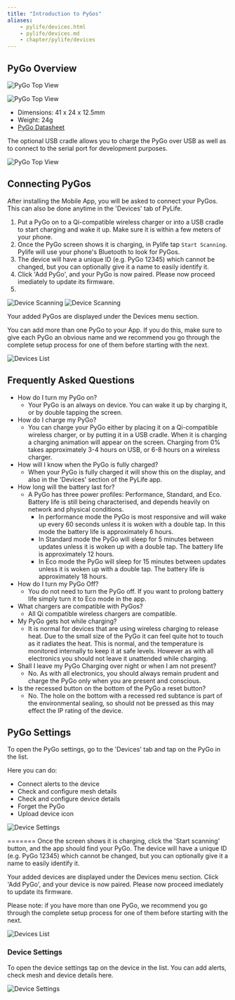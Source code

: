 ```yaml
---
title: "Introduction to PyGos"
aliases:
    - pylife/devices.html
    - pylife/devices.md
    - chapter/pylife/devices
---
```


## PyGo Overview

![PyGo Top View](/gitbook/assets/pylife/devices/thumbnail_PyGoTopView.png)

![PyGo Top View](/gitbook/assets/pylife/devices/thumbnail_PyGoBottomView.png)

  * Dimensions: 41 x 24 x 12.5mm
  * Weight: 24g
  * [PyGo Datasheet](/gitbook/assets/pylife/devices/Pycom_001_Specsheets_PYGO_v1.pdf)

The optional USB cradle allows you to charge the PyGo over USB as well as to connect to the serial port for development purposes.


![PyGo Top View](/gitbook/assets/pylife/devices/thumbnail_PyGoChargeCradle.png)


## Connecting PyGos
After installing the Mobile App, you will be asked to connect your PyGos. 
This can also be done anytime in the 'Devices' tab of PyLife.

1) Put a PyGo on to a Qi-compatible wireless charger or into a USB cradle to start charging and wake it up. Make sure it is within a few meters of your phone.
2) Once the PyGo screen shows it is charging, in Pylife tap `Start Scanning`. Pylife will use your phone's Bluetooth to look for PyGos. 
3) The device will have a unique ID (e.g. PyGo 12345) which cannot be changed, but you can optionally give it a name to easily identify it.
4) Click 'Add PyGo', and your PyGo is now paired. Please now proceed imediately to update its firmware.
5) 
![Device Scanning](/gitbook/assets/pylife/devices/device_scanning.png)
![Device Scanning](/gitbook/assets/pylife/devices/device_active_scan.png)

Your added PyGos are displayed under the Devices menu section.

You can add more than one PyGo to your App. If you do this, make sure to give each PyGo an obvious name and we recommend you go through the complete setup process for one of them before starting with the next.


![Devices List](/gitbook/assets/pylife/devices/devices_list.png)

## Frequently Asked Questions
  * How do I turn my PyGo on?
    * Your PyGo is an always on device. You can wake it up by charging it, or by double tapping the screen. 
  * How do I charge my PyGo?
    * You can charge your PyGo either by placing it on a Qi-compatible wireless charger, or by putting it in a USB cradle. When it is charging a charging animation will appear on the screen. Charging from 0% takes approximately 3-4 hours on USB, or 6-8 hours on a wireless charger.
  * How will I know when the PyGo is fully charged?
    * When your PyGo is fully charged it will show this on the display, and also in the 'Devices' section of the PyLife app.
  * How long will the battery last for?
    * A PyGo has three power profiles: Performance, Standard, and Eco. Battery life is still being characterised, and depends heavily on network and physical conditions.
      * In performance mode the PyGo is most responsive and will wake up every 60 seconds unless it is woken with a double tap. In this mode the battery life is approximately 6 hours.
      * In Standard mode the PyGo will sleep for 5 minutes between updates unless it is woken up with a double tap. The battery life is approximately 12 hours.
      * In Eco mode the PyGo will sleep for 15 minutes between updates unless it is woken up with a double tap. The battery life is approximately 18 hours.
  * How do I turn my PyGo Off?
    * You do not need to turn the PyGo off. If you want to prolong battery life simply turn it to Eco mode in the app.
  * What chargers are compatible with PyGos?
    * All Qi compatible wireless chargers are compatible.
  * My PyGo gets hot while charging?
    * It is normal for devices that are using wireless charging to release heat. Due to the small size of the PyGo it can feel quite hot to touch as it radiates the heat. This is normal, and the temperature is monitored internally to keep it at safe levels. However as with all electronics you should not leave it unattended while charging.
  * Shall I leave my PyGo Charging over night or when I am not present?
    * No. As with all electronics, you should always remain prudent and charge the PyGo only when you are present and conscious.
  * Is the recessed button on the bottom of the PyGo a reset button?
    * No. The hole on the bottom with a recessed red subtance is part of the environmental sealing, so should not be pressed as this may effect the IP rating of the device.


## PyGo Settings

To open the PyGo settings, go to the 'Devices' tab and tap on the PyGo in the list.  

Here you can do:

  * Connect alerts to the device
  * Check and configure mesh details
  * Check and configure device details
  * Forget the PyGo
  * Upload device icon

![Device Settings](/gitbook/assets/pylife/devices/device_settings_with_alert.png)


=======
Once the screen shows it is charging, click the 'Start scanning' button, and the app should find your PyGo. 
The device will have a unique ID (e.g. PyGo 12345) which cannot be changed, but you can optionally give it a name to easily identify it.

Your added devices are displayed under the Devices menu section.
Click 'Add PyGo', and your device is now paired. Please now proceed imediately to update its firmware.

Please note: if you have more than one PyGo, we recommend you go through the complete setup process for one of them before starting with the next.

![Devices List](/gitbook/assets/pylife/devices/devices_list.png)

### Device Settings

To open the device settings tap on the device in the list. You can add alerts, check mesh and device details here.

![Device Settings](/gitbook/assets/pylife/devices/device_settings_with_alert.png)

